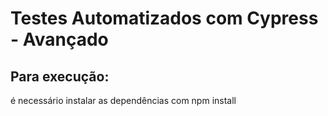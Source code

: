 # Testes Automatizados com Cypress - Avançado

## Para execução:

 é necessário instalar as dependências com npm install
